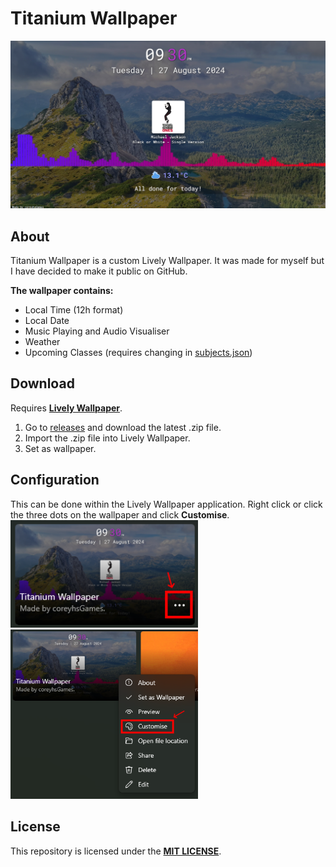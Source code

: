 # Titanium Wallpaper

<img src="/res/thumbnail.png" width="600"/>

## About
Titanium Wallpaper is a custom Lively Wallpaper. It was made for myself but I have decided to make it public on GitHub.

**The wallpaper contains:**
- Local Time (12h format)
- Local Date
- Music Playing and Audio Visualiser
- Weather
- Upcoming Classes (requires changing in [subjects.json](https://github.com/coreyhsGames/Titanium-Wallpaper/blob/main/src/data/subjects.json))

## Download
Requires **[Lively Wallpaper](https://github.com/rocksdanister/lively)**.

1. Go to [releases](https://github.com/coreyhsGames/Titanium-Wallpaper/releases) and download the latest .zip file.
2. Import the .zip file into Lively Wallpaper.
3. Set as wallpaper.

## Configuration
This can be done within the Lively Wallpaper application. Right click or click the three dots on the wallpaper and click **Customise**.
<br>
<img src="/res/customise-1.png" width="300"/>
<br>
<img src="/res/customise-2.png" width="300"/>

## License
This repository is licensed under the **[MIT LICENSE](https://github.com/coreyhsGames/Titanium-Wallpaper/blob/main/LICENSE)**.

